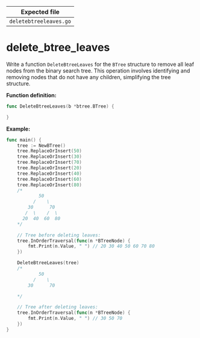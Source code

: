 | Expected file          |
| ---------------------- |
| `deletebtreeleaves.go` |

# delete_btree_leaves

Write a function `DeleteBtreeLeaves` for the `BTree` structure to remove all leaf nodes from the binary search tree. This operation involves identifying and removing nodes that do not have any children, simplifying the tree structure.

**Function definition:**

```go
func DeleteBtreeLeaves(b *btree.BTree) {

}
```

**Example:**

```go
func main() {
    tree := NewBTree()
    tree.ReplaceOrInsert(50)
    tree.ReplaceOrInsert(30)
    tree.ReplaceOrInsert(70)
    tree.ReplaceOrInsert(20)
    tree.ReplaceOrInsert(40)
    tree.ReplaceOrInsert(60)
    tree.ReplaceOrInsert(80)
    /*
            50
          /    \
        30      70
       /  \    /  \
      20  40  60  80
    */

    // Tree before deleting leaves:
    tree.InOrderTraversal(func(n *BTreeNode) {
        fmt.Print(n.Value, " ") // 20 30 40 50 60 70 80
    })

    DeleteBtreeLeaves(tree)
    /*
            50
          /    \
        30      70

    */

    // Tree after deleting leaves:
    tree.InOrderTraversal(func(n *BTreeNode) {
        fmt.Print(n.Value, " ") // 30 50 70
    })
}

```
